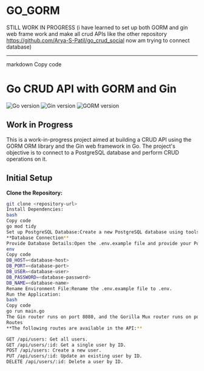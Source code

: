 # GO_GORM
STILL WORK IN PROGRESS (i have learned to set up both GORM and gin web frame work and make all crud APIs like the other repository https://github.com/Arya-S-Patil/go_crud_social now am trying to connect database)

---
markdown
Copy code
# Go CRUD API with GORM and Gin

![Go version](https://img.shields.io/badge/Go-v1.16-blue)
![Gin version](https://img.shields.io/badge/Gin-v1.7.4-green)
![GORM version](https://img.shields.io/badge/GORM-v1.21.7-orange)

## Work in Progress

This is a work-in-progress project aimed at building a CRUD API using the GORM ORM library and the Gin web framework in Go. The project's objective is to connect to a PostgreSQL database and perform CRUD operations on it.

## Initial Setup

 **Clone the Repository:**

   ```bash
   git clone <repository-url>
Install Dependencies:
bash
Copy code
go mod tidy
Set up PostgreSQL Database:Create a new PostgreSQL database using tools like pgAdmin or the PostgreSQL CLI.
**Database Connection**
Provide Database Details:Open the .env.example file and provide your PostgreSQL database details:
env
Copy code
DB_HOST=<database-host>
DB_PORT=<database-port>
DB_USER=<database-user>
DB_PASSWORD=<database-password>
DB_NAME=<database-name>
Rename Environment File:Rename the .env.example file to .env.
Run the Application:
bash
Copy code
go run main.go
The Gin router runs on port 8080, and the Gorilla Mux router runs on port 8000. Both routers handle CRUD operations for the Post resource.
Routes
**The following routes are available in the API:**

GET /api/users: Get all users.
GET /api/users/:id: Get a single user by ID.
POST /api/users: Create a new user.
PUT /api/users/:id: Update an existing user by ID.
DELETE /api/users/:id: Delete a user by ID.
